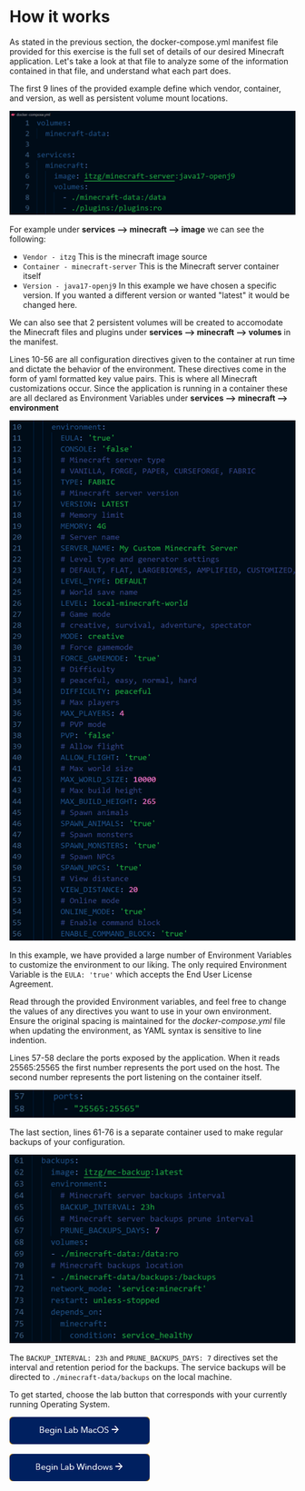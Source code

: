 # How it works

As stated in the previous section, the docker-compose.yml manifest file provided for this exercise is the full set of details of our desired Minecraft application. Let's take a look at that file to analyze some of the information contained in that file, and understand what each part does.

The first 9 lines of the provided example define which vendor, container, and version, as well as persistent volume mount locations. 

![first 9 lines](./images/docker-compose_first9.png)

For example under **services --> minecraft --> image** we can see the following:
- `Vendor - itzg` This is the minecraft image source
- `Container - minecraft-server` This is the Minecraft server container itself
- `Version - java17-openj9` In this example we have chosen a specific version. If you wanted a different version or wanted "latest" it would be changed here.

We can also see that 2 persistent volumes will be created to accomodate the Minecraft files and plugins under **services --> minecraft --> volumes** in the manifest.

Lines 10-56 are all configuration directives given to the container at run time and dictate the behavior of the environment. These directives come in the form of yaml formatted key value pairs. This is where all Minecraft customizations occur. Since the application is running in a container these are all declared as Environment Variables under **services --> minecraft --> environment**

![environment](./images/environment.png)

In this example, we have provided a large number of Environment Variables to customize the environment to our liking. The only required Environment Variable is the `EULA: 'true'` which accepts the End User License Agreement. 

Read through the provided Environment variables, and feel free to change the values of any directives you want to use in your own environment. Ensure the original spacing is maintained for the *docker-compose.yml* file when updating the environment, as YAML syntax is sensitive to line indention.

Lines 57-58 declare the ports exposed by the application. When it reads 25565:25565 the first number represents the port used on the host. The second number represents the port listening on the container itself.

![ports](./images/ports.png)

The last section, lines 61-76 is a separate container used to make regular backups of your configuration. 

![backups](./images/backups.png)

The `BACKUP_INTERVAL: 23h` and `PRUNE_BACKUPS_DAYS: 7` directives set the interval and retention period for the backups. The service backups will be directed to `./minecraft-data/backups` on the local machine.

To get started, choose the lab button that corresponds with your currently running Operating System.

[![begin_lab_macos](./images/begin_lab_macos.png)](./3_Lab_Exercise_Mac.md)

[![begin_lab_windows](./images/begin_lab_windows.png)](./3_Lab_Exercise_Windows.md)